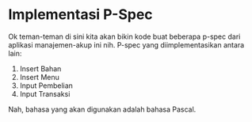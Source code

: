 # Implementasi P-Spec

Ok teman-teman di sini kita akan bikin kode buat beberapa p-spec dari aplikasi manajemen-akup ini nih. P-spec yang diimplementasikan antara lain:

1. Insert Bahan
2. Insert Menu
3. Input Pembelian
4. Input Transaksi

Nah, bahasa yang akan digunakan adalah bahasa Pascal.

